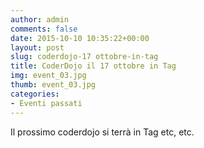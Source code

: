 ```yaml
---
author: admin
comments: false
date: 2015-10-10 10:35:22+00:00
layout: post
slug: coderdojo-17 ottobre-in-tag
title: CoderDojo il 17 ottobre in Tag
img: event_03.jpg
thumb: event_03.jpg
categories:
- Eventi passati
---
```


Il prossimo coderdojo si terrà in Tag etc, etc.


